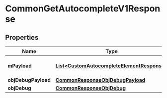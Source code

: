

# CommonGetAutocompleteV1Response

## Properties

Name | Type | Description | Notes
------------ | ------------- | ------------- | -------------
**mPayload** | [**List&lt;CustomAutocompleteElementResponse&gt;**](CustomAutocompleteElementResponse.md) | Generic Autocomplete Response | 
**objDebugPayload** | [**CommonResponseObjDebugPayload**](CommonResponseObjDebugPayload.md) |  |  [optional]
**objDebug** | [**CommonResponseObjDebug**](CommonResponseObjDebug.md) |  |  [optional]




